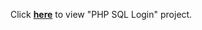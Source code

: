 
Click <b>[here](https://guileful-meetings.000webhostapp.com/Index/index.php)</b> to view "PHP SQL Login" project.
